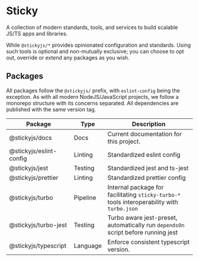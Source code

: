 # Sticky

A collection of modern standards, tools, and services to build scalable JS/TS apps and libraries.

While `@stickyjs/*` provides opinionated configuration and standards.
Using such tools is optional and non-mutually exclusive; you can choose to opt out, override or extend any packages as you wish.

## Packages

All packages follow the `@stickyjs/` prefix, with `eslint-config` being the exception.
As with all modern NodeJS/JavaScript projects, we follow a monorepo structure with its concerns separated.
All dependencies are published with the same version tag.

| Package                 | Type     | Description                                                                                 |
| ----------------------- | -------- | ------------------------------------------------------------------------------------------- |
| @stickyjs/docs          | Docs     | Current documentation for this project.                                                     |
| @stickyjs/eslint-config | Linting  | Standardized eslint config                                                                  |
| @stickyjs/jest          | Testing  | Standardized jest and ts-jest                                                               |
| @stickyjs/prettier      | Linting  | Standardized prettier config                                                                |
| @stickyjs/turbo         | Pipeline | Internal package for facilitating `sticky-turbo-*` tools interoperability with `turbo.json` |
| @stickyjs/turbo-jest    | Testing  | Turbo aware jest-preset, automatically run `dependsOn` script before running jest           |
| @stickyjs/typescript    | Language | Enforce consistent typescript version.                                                      |
